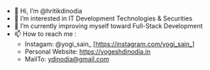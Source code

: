 - 👋 Hi, I’m @hritikdinodia
- 👀 I’m interested in IT Development Technologies & Securities
- 🌱 I’m currently improving myself toward Full-Stack Development
- 📫 How to reach me :
  * Instagam: @yogi_sain_  [https://instagram.com/yogi_sain_]
  * Personal Website: https://yogeshdinodia.in
  * MailTo: ydinodia@gmail.com
